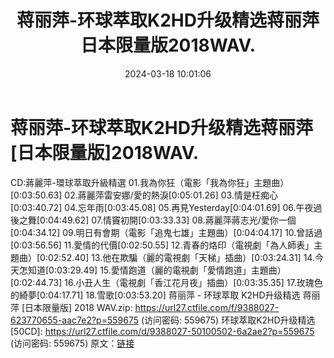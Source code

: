 ﻿---
title: 蒋丽萍-环球萃取K2HD升级精选蒋丽萍日本限量版2018WAV.
date: 2024-03-18 10:01:06
categories: WAV车载音乐、镜像
tags: 华语中文
---
# 蒋丽萍-环球萃取K2HD升级精选蒋丽萍[日本限量版]2018WAV.

CD:蔣麗萍-環球萃取升級精選
01.我為你狂（電影「我為你狂」主題曲）[0:03:50.63]
02.蔣麗萍雷安娜/愛的熱淚[0:05:01.26]
03.情是枉痴心[0:03:40.72]
04.忘年雨[0:03:45.08]
05.再見Yesterday[0:04:01.69]
06.午夜過後之舞[0:04:49.62]
07.情竇初開[0:03:33.33]
08.蔣麗萍蔣志光/愛你一個[0:04:34.12]
09.明日有會期（電影「追鬼七雄」主題曲）[0:04:04.17]
10.曾話過[0:03:56.56]
11.愛情的代價[0:02:50.55]
12.青春的烙印（電視劇「為人師表」主題曲）[0:02:52.40]
13.他在欺騙（麗的電視劇「天梯」插曲）[0:03:24.31]
14.今天怎知道[0:03:29.49]
15.愛情跑道（麗的電視劇「愛情跑道」主題曲）[0:02:44.73]
16.小丑人生（電視劇「香江花月夜」插曲）[0:03:35.35]
17.玫瑰色的綺夢[0:04:17.71]
18.雪歌[0:03:53.20]
蒋丽萍 - 环球萃取 K2HD升级精选 蒋丽萍 [日本限量版] 2018 WAV.zip: https://url27.ctfile.com/f/9388027-623770655-aac7e2?p=559675
(访问密码: 559675)
环球萃取K2HD升级精选[50CD]: https://url27.ctfile.com/d/9388027-50100502-6a2ae2?p=559675
(访问密码: 559675)
原文：[链接](https://blog.sina.com.cn/s/blog_1647c7e76010314ro.html)